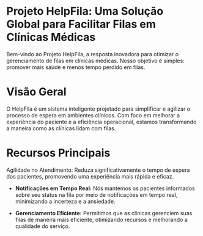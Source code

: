 # Projeto HelpFila: Uma Solução Global para Facilitar Filas em Clínicas Médicas  
Bem-vindo ao Projeto HelpFila, a resposta inovadora para otimizar o gerenciamento de filas em clínicas médicas. Nosso objetivo é simples: promover mais saúde e menos tempo perdido em filas.

# Visão Geral  
O HelpFila é um sistema inteligente projetado para simplificar e agilizar o processo de espera em ambientes clínicos. Com foco em melhorar a experiência do paciente e a eficiência operacional, estamos transformando a maneira como as clínicas lidam com filas.

# Recursos Principais  
Agilidade no Atendimento: Reduza significativamente o tempo de espera dos pacientes, promovendo uma experiência mais rápida e eficaz.

- <b>Notificações em Tempo Real:</b> Nós mantemos os pacientes informados sobre seu status na fila por meio de notificações em tempo real, minimizando a incerteza e a ansiedade.  

- <b>Gerenciamento Eficiente:</b> Permitimos que as clínicas gerenciem suas filas de maneira mais eficiente, otimizando recursos e melhorando a qualidade do serviço.  
